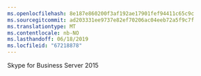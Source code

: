 ```yaml
---
ms.openlocfilehash: 8e187e860200f3af192ae17901fef94411c65c9c
ms.sourcegitcommit: ad203331ee9737e82ef70206ac04eeb72a5f9c7f
ms.translationtype: MT
ms.contentlocale: nb-NO
ms.lasthandoff: 06/18/2019
ms.locfileid: "67218878"
---
```

Skype for Business Server 2015
